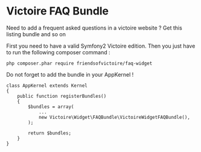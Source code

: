 Victoire FAQ Bundle
============

Need to add a frequent asked questions in a victoire website ?
Get this listing bundle and so on

First you need to have a valid Symfony2 Victoire edition.
Then you just have to run the following composer command :

    php composer.phar require friendsofvictoire/faq-widget

Do not forget to add the bundle in your AppKernel !

    class AppKernel extends Kernel
    {
        public function registerBundles()
        {
            $bundles = array(
                ...
                new Victoire\Widget\FAQBundle\VictoireWidgetFAQBundle(),
            );

            return $bundles;
        }
    }
